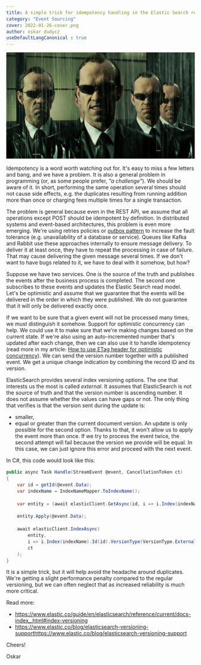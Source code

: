 ```yaml
---
title: A simple trick for idempotency handling in the Elastic Search read model
category: "Event Sourcing"
cover: 2022-01-26-cover.png
author: oskar dudycz
useDefaultLangCanonical : true
---
```


![cover](2022-01-26-cover.png)

Idempotency is a word worth watching out for. It's easy to miss a few letters and bang, and we have a problem. It is also a general problem in programming (or, as some people prefer, _"a challenge"_). We should be aware of it. In short, performing the same operation several times should not cause side effects, e.g. the duplicates resulting from running addition more than once or charging fees multiple times for a single transaction.

The problem is general because even in the REST API, we assume that all operations except POST should be idempotent by definition. In distributed systems and event-based architectures, this problem is even more emerging. We're using retries policies or [outbox pattern](https://event-driven.io/en/outbox_inbox_patterns_and_delivery_guarantees_explained/) to increase the fault tolerance (e.g. unavailability of a database or service). Queues like Kafka and Rabbit use these approaches internally to ensure message delivery. To deliver it at least once, they have to repeat the processing in case of failure. That may cause delivering the given message several times. If we don't want to have bugs related to it, we have to deal with it somehow, but how?

Suppose we have two services. One is the source of the truth and publishes the events after the business process is completed. The second one subscribes to these events and updates the Elastic Search read model. Let's be optimistic and assume that we guarantee that the events will be delivered in the order in which they were published. We do not guarantee that it will only be delivered exactly once. 

If we want to be sure that a given event will not be processed many times, we must distinguish it somehow. Support for optimistic concurrency can help. We could use it to make sure that we're making changes based on the current state. If we're also using an auto-incremented number that's updated after each change, then we can also use it to handle idempotency (read more in my article: [How to use ETag header for optimistic concurrency](https://event-driven.io/pl/how_to_use_etag_header_for_optimistic_concurrency/)). We can send the version number together with a published event. We get a unique change indication by combining the record ID and its version. 

ElasticSearch provides several index versioning options. The one that interests us the most is called _external_. It assumes that ElasticSearch is not the source of truth and that the version number is ascending number. It does not assume whether the values ​​can have gaps or not. The only thing that verifies is that the version sent during the update is:
- smaller,
- equal or greater than the current document version.
An update is only possible for the second option. Thanks to that, it won't allow us to apply the event more than once. If we try to process the event twice, the second attempt will fail because the version we provide will be equal. In this case, we can just ignore this error and proceed with the next event. 

In C#, this code would look like this:

```csharp
public async Task Handle(StreamEvent @event, CancellationToken ct)
{
    var id = getId(@event.Data);
    var indexName = IndexNameMapper.ToIndexName();

    var entity = (await elasticClient.GetAsync(id, i => i.Index(indexName), ct))?.Source ?? new TView();
  
    entity.Apply(@event.Data);

    await elasticClient.IndexAsync(
        entity,
        i => i.Index(indexName).Id(id).VersionType(VersionType.External).Version((long)@event.Metadata.StreamRevision),
        ct
    );
}
```

It is a simple trick, but it will help avoid the headache around duplicates. We're getting a slight performance penalty compared to the regular versioning, but we can often neglect that as increased reliability is much more critical.

Read more:
- https://www.elastic.co/guide/en/elasticsearch/reference/current/docs-index_.html#index-versioning
- https://www.elastic.co/blog/elasticsearch-versioning-supporthttps://www.elastic.co/blog/elasticsearch-versioning-support

Cheers!

Oskar